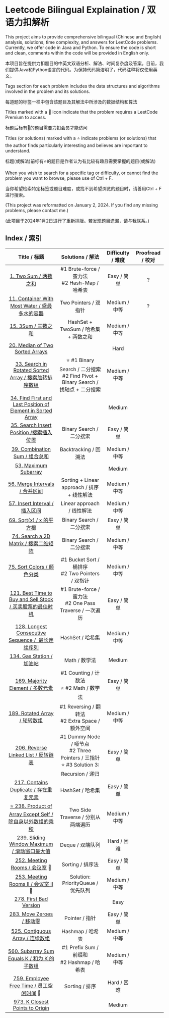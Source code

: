 # Leetcode Bilingual Explaination / 双语力扣解析

This project aims to provide comprehensive bilingual (Chinese and English) analysis, solutions, time complexity, and answers for LeetCode problems. Currently, we offer code in Java and Python. To ensure the code is short and clean, comments within the code will be provided in English only.

本项目旨在提供力扣题目的中英文双语分析、解法、时间复杂度及答案。目前，我们提供Java和Python语言的代码。为保持代码简洁明了，代码注释将仅使用英文。

Tags section for each problem includes the data structures and algorithms involved in the problem and its solutions.

每道题的标签一栏中包含该题目及其解法中所涉及的数据结构和算法

Titles marked with a 🔐 icon indicate that the problem requires a LeetCode Premium to access.

标题后标有🔐的题目需要力扣会员才能访问

Titles (or solutions) marked with a ⭐️ indicate problems (or solutions) that the author finds particularly interesting and believes are important to understand.

标题(或解法)前标有⭐️的题目是作者认为有比较有趣且需要掌握的题目(或解法)

When you wish to search for a specific tag or difficulty, or cannot find the problem you want to browse, please use of Ctrl + F.

当你希望检索特定标签或题目难度，或找不到希望浏览的题目时，请善用Ctrl + F进行搜索。

(This project was reformatted on January 2, 2024. If you find any missing problems, please contact me.)

(此项目于2024年1月2日进行了重新排版。若发现题目遗漏，请与我联系。)

## Index / 索引

|                                                             Title / 标题                                                             |                                          Solutions / 解法                                          | Difficulty / 难度 | Proofread / 校对 |
| :-----------------------------------------------------------------------------------------------------------------------------------: | :-------------------------------------------------------------------------------------------------: | :---------------: | :--------------: |
|                                            [1. Two Sum / 两数之和](/Solution/0001_Two_Sum.md)                                            |                         #1 Brute-force / 蛮力法<br />#2 Hash-Map / 哈希表                         |    Easy / 简单    |        ？        |
|                     [11. Container With Most Water / 盛最多水的容器](/Solution/0011_Container_With_Most_Water.md)                     |                                        Two Pointers / 双指针                                        |   Medium / 中等   |        ?        |
|                                              [15. 3Sum / 三数之和](/Solution/0015_3Sum.md)                                              |                                HashSet + TwoSum / 哈希集 + 两数之和                                |   Medium / 中等   |                  |
|                                                   [20. Median of Two Sorted Arrays]()                                                   |                                                                                                    |       Hard       |                  |
|               [33. Search in Rotated Sorted Array / 搜索旋转排序数组](/Solution/0033_Search_in_Rotated_Sorted_Array.md)               |      ⭐️ #1 Binary Search / 二分搜索<br />#2 Find Pivot + Binary Search / 找轴点 + 二分搜索      |   Medium / 中等   |                  |
| [34. Find First and Last Position of Element in Sorted Array](/Solution/0034_Find_First_and_Last_Position_of_Element_in_Sorted_Array.md) |                                                                                                    |      Medium      |                  |
|                           [35. Search Insert Position /搜索插入位置](/Solution/0035_Search_Insert_Position.md)                           |                                      Binary Search / 二分搜索                                      |    Easy / 简单    |                  |
|                                   [39. Combination Sum / 组合总和](/Solution/0039_Combination_Sum.md)                                   |                                        Backtracking / 回溯法                                        |   Medium / 中等   |                  |
|                                        [53. Maximum Subarray](Solution/0053_Maximum_Subarray.md)                                        |                                                                                                    |      Medium      |                  |
|                                   [56. Merge Intervals / 合并区间](/Solution/0056_Merge_Intervals.md)                                   |                             Sorting + Linear approach / 排序 + 线性解法                             |   Medium / 中等   |                  |
|                                   [57. Insert Interval / 插入区间](/Solution/0057_Insert_Interval.md)                                   |                                     Linear approach / 线性解法                                     |   Medium / 中等   |                  |
|                                          [69. Sqrt(x) / x 的平方根](/Solution/0069_Sqrt(x).md)                                          |                                      Binary Search / 二分搜索                                      |    Easy / 简单    |                  |
|                             [74. Search a 2D Matrix / 搜索二维矩阵](/Solution/0074_Search_a_2D_Matrix.md)                             |                                      Binary Search / 二分搜索                                      |   Medium / 中等   |                  |
|                                       [75. Sort Colors / 颜色分类](/Solution/0075_Sort_Colors.md)                                       |                       #1 Bucket Sort / 桶排序<br />#2 Two Pointers / 双指针                       |   Medium / 中等   |                  |
|              [121. Best Time to Buy and Sell Stock / 买卖股票的最佳时机](/Solution/0121_Best_Time_to_Buy_and_Sell_Stock.md)              |                   #1 Brute-force / 蛮力法<br />#2 One Pass Traverse / 一次遍历                   |    Easy / 简单    |                  |
|                  [128. Longest Consecutive Sequence /  最长连续序列](/Solution/0128_Longest_Consecutive_Sequence.md)                  |                                          HashSet / 哈希集                                          |   Medium / 中等   |                  |
|                                       [134. Gas Station / 加油站](/Solution/0134_Gas_Station.md)                                       |                                            Math / 数学法                                            |      Medium      |                  |
|                                  [169. Majority Element / 多数元素](/Solution/0169_Majority_Element.md)                                  |                         #1 Counting / 计数法<br />⭐️ #2 Math / 数学法                         |    Easy / 简单    |                  |
|                                     [189. Rotated Array / 轮转数组](/Solution/0189_Rotated_Array.md)                                     |                        #1 Reversing / 翻转法<br />#2 Extra Space / 额外空间                        |   Medium / 中等   |                  |
|                              [206. Reverse Linked List / 反转链表](/Solution/0206_Reverse_Linked_List.md)                              | #1 Dummy Node / 哑节点<br />#2 Three Pointers / 三指针<br />⭐️ #3 Solution 3: Recursion / 递归 |    Easy / 简单    |                  |
|                              [217. Contains Duplicate / 存在重复元素](/Solution/0217_Contains_Duplicate.md)                              |                                          HashSet / 哈希集                                          |    Easy / 简单    |                  |
|             [⭐️ 238. Product of Array Except Self / 除自身以外数组的乘积](/Solution/0238_Product_of_Array_Except_Self.md)             |                                 Two Side Traverse / 分别从两端遍历                                 |   Medium / 中等   |                  |
|                        [239. Sliding Window Maximum /  滑动窗口最大值](/Solution/0239_Sliding_Window_Maximum.md)                        |                                          Deque / 双端队列                                          |    Hard / 困难    |                  |
|                                   [252. Meeting Rooms / 会议室](/Solution/0252_Meeting_Rooms.md) 🔐                                   |                                          Sorting / 排序法                                          |    Easy / 简单    |                  |
|                               [253. Meeting Rooms II / 会议室 II](/Solution/0253_Meeting_Rooms_II.md) 🔐                               |                                 Solution: PriorityQueue / 优先队列                                 |   Medium / 中等   |                  |
|                                      [278. First Bad Version](/Solution/0278_First_Bad_Version.md)                                      |                                                                                                    |       Easy       |                  |
|                                        [283. Move Zeroes / 移动零](/Solution/0283_Move_Zeroes.md)                                        |                                           Pointer / 指针                                           |    Easy / 简单    |                  |
|                                 [525. Contiguous Array / 连续数组](/Solution/0525_Contiguous_Array.md)                                 |                                          Hashmap / 哈希表                                          |   Medium / 中等   |                  |
|                         [560. Subarray Sum Equals K / 和为 K 的子数组](/Solution/0560_Subarray_Sum_Equals_K.md)                         |                          #1 Prefix Sum / 前缀和<br />#2 Hashmap / 哈希表                          |   Medium / 中等   |                  |
|                           [759. Employee Free Time / 员工空闲时间](/Solution/0759_Employee_Free_Time.md) 🔐                           |                                           Sorting / 排序                                           |    Hard / 困难    |                  |
|                              [973. K Closest Points to Origin](/Solution/0973_K_Close_Points_To_Origin.md)                              |                                                                                                    |      Medium      |                  |
